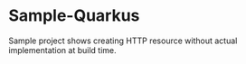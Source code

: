 # Sample-Quarkus
Sample project shows creating HTTP resource without actual implementation at build time.